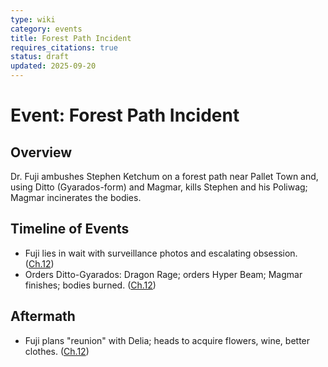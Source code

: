 ```yaml
---
type: wiki
category: events
title: Forest Path Incident
requires_citations: true
status: draft
updated: 2025-09-20
---
```


# Event: Forest Path Incident

## Overview
Dr. Fuji ambushes Stephen Ketchum on a forest path near Pallet Town and, using Ditto (Gyarados-form) and Magmar, kills Stephen and his Poliwag; Magmar incinerates the bodies.

## Timeline of Events
- Fuji lies in wait with surveillance photos and escalating obsession. ([Ch.12](../../story/chapter12/chapter12.md))
- Orders Ditto-Gyarados: Dragon Rage; orders Hyper Beam; Magmar finishes; bodies burned. ([Ch.12](../../story/chapter12/chapter12.md))

## Aftermath
- Fuji plans "reunion" with Delia; heads to acquire flowers, wine, better clothes. ([Ch.12](../../story/chapter12/chapter12.md))
